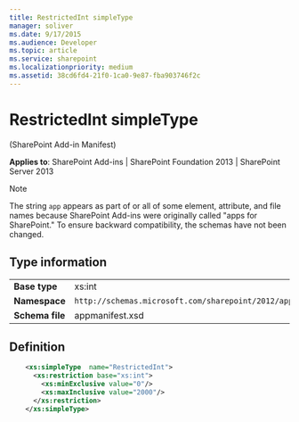 ```yaml
---
title: RestrictedInt simpleType
manager: soliver
ms.date: 9/17/2015
ms.audience: Developer
ms.topic: article
ms.service: sharepoint
ms.localizationpriority: medium
ms.assetid: 38cd6fd4-21f0-1ca0-9e87-fba903746f2c
---
```


# RestrictedInt simpleType 

(SharePoint Add-in Manifest)

**Applies to**: SharePoint Add-ins | SharePoint Foundation 2013 | SharePoint Server 2013

> [!NOTE] 
> The string `app` appears as part of or all of some element, attribute, and file names because SharePoint Add-ins were originally called "apps for SharePoint." To ensure backward compatibility, the schemas have not been changed.

## Type information

|   |   |
|---|---|
| **Base type**  | xs:int |
| **Namespace**  | `http://schemas.microsoft.com/sharepoint/2012/app/manifest` |
| **Schema file**  | appmanifest.xsd |

## Definition

```XML
    <xs:simpleType  name="RestrictedInt">          
      <xs:restriction base="xs:int">
        <xs:minExclusive value="0"/>
        <xs:maxInclusive value="2000"/>
      </xs:restriction>
    </xs:simpleType>
```
